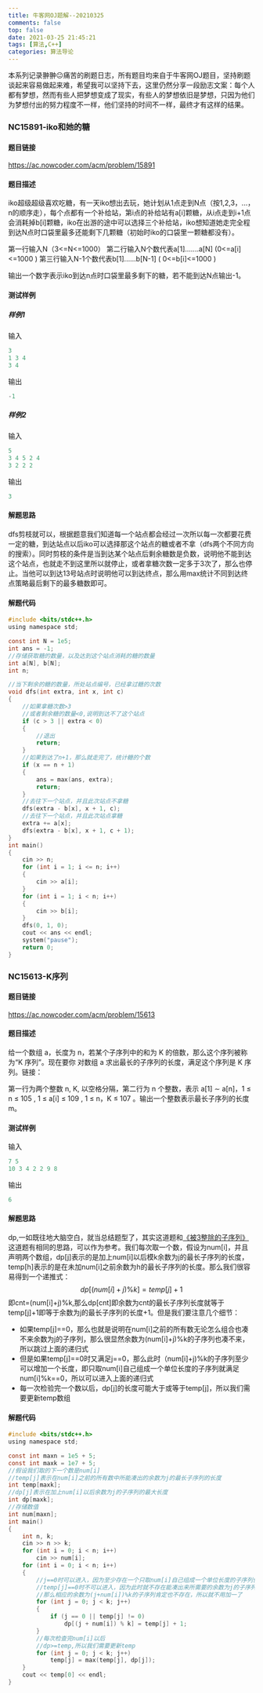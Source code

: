 ```yaml
---
title: 牛客网OJ题解--20210325
comments: false
top: false
date: 2021-03-25 21:45:21
tags: [算法,C++]
categories: 算法导论
---
```


本系列记录翀翀😐痛苦的刷题日志，所有题目均来自于牛客网OJ题目，坚持刷题谈起来容易做起来难，希望我可以坚持下去，这里仍然分享一段励志文案：每个人都有梦想，然而有些人把梦想变成了现实，有些人的梦想依旧是梦想，只因为他们为梦想付出的努力程度不一样，他们坚持的时间不一样，最终才有这样的结果。

<!-- more -->

### NC15891-iko和她的糖

#### 题目链接

https://ac.nowcoder.com/acm/problem/15891

#### 题目描述

iko超级超级喜欢吃糖，有一天iko想出去玩，她计划从1点走到N点（按1,2,3，...，n的顺序走），每个点都有一个补给站，第i点的补给站有a[i]颗糖，从i点走到i+1点会消耗掉b[i]颗糖，iko在出游的途中可以选择三个补给站，iko想知道她走完全程到达N点时口袋里最多还能剩下几颗糖（初始时iko的口袋里一颗糖都没有）。

第一行输入N（3<=N<=1000）
第二行输入N个数代表a[1].......a[N]  (0<=a[i]<=1000 )
第三行输入N-1个数代表b[1]......b[N-1]  ( 0<=b[i]<=1000 )

输出一个数字表示iko到达n点时口袋里最多剩下的糖，若不能到达N点输出-1。

#### 测试样例

##### 样例1

输入

```c
3
1 3 4
3 4
```

输出

```c
-1
```

##### 样例2

输入

```c
5
3 4 5 2 4
3 2 2 2
```

输出

```c
3
```

#### 解题思路

dfs剪枝就可以，根据题意我们知道每一个站点都会经过一次所以每一次都要花费一定的糖，到达站点以后iko可以选择那这个站点的糖或者不拿（dfs两个不同方向的搜索）。同时剪枝的条件是当到达某个站点后剩余糖数是负数，说明他不能到达这个站点，也就走不到这里所以就停止，或者拿糖次数一定多于3次了，那么也停止。当他可以到达13号站点时说明他可以到达终点，那么用max统计不同到达终点策略最后剩下的最多糖数即可。

#### 解题代码

```c
#include <bits/stdc++.h>
using namespace std;

const int N = 1e5;
int ans = -1;
//存储获取糖的数量，以及达到这个站点消耗的糖的数量
int a[N], b[N];
int n;

//当下剩余的糖的数量，所处站点编号，已经拿过糖的次数
void dfs(int extra, int x, int c)
{
    //如果拿糖次数>3
    //或者剩余糖的数量<0,说明到达不了这个站点
    if (c > 3 || extra < 0)
    {
        //退出
        return;
    }
    //如果到达了n+1，那么就走完了，统计糖的个数
    if (x == n + 1)
    {
        ans = max(ans, extra);
        return;
    }
    //去往下一个站点，并且此次站点不拿糖
    dfs(extra - b[x], x + 1, c);
    //去往下一个站点，并且此次站点拿糖
    extra += a[x];
    dfs(extra - b[x], x + 1, c + 1);
}
int main()
{
    cin >> n;
    for (int i = 1; i <= n; i++)
    {
        cin >> a[i];
    }
    for (int i = 1; i < n; i++)
    {
        cin >> b[i];
    }
    dfs(0, 1, 0);
    cout << ans << endl;
    system("pause");
    return 0;
}
```

### NC15613-K序列

#### 题目链接

https://ac.nowcoder.com/acm/problem/15613

#### 题目描述

给一个数组 a，长度为 n，若某个子序列中的和为 K 的倍数，那么这个序列被称为“K 序列”。现在要你 对数组 a 求出最长的子序列的长度，满足这个序列是 K 序列。链接：

第一行为两个整数 n, K, 以空格分隔，第二行为 n 个整数，表示 a[1] ∼ a[n]，1 ≤ n ≤ 105 , 1 ≤ a[i] ≤ 109 , 1 ≤ n，K ≤ 107 。输出一个整数表示最长子序列的长度 m。

#### 测试样例

输入

```c
7 5
10 3 4 2 2 9 8
```

输出

```c
6
```

#### 解题思路

dp,一如既往地大脑空白，就当总结题型了，其实这道题和[《被3整除的子序列》](https://wenchong.space/2021/02/05/Nowcoder7/)这道题有相同的思路，可以作为参考。我们每次取一个数，假设为num[i]，并且声明两个数组，dp[j]表示的是加上num[i]以后模k余数为j的最长子序列的长度，temp[h]表示的是在未加num[i]之前余数为h的最长子序列的长度。那么我们很容易得到一个递推式：
$$
dp[(num[i]+j)\%k]=temp[j]+1
$$
即cnt=(num[i]+j)%k,那么dp[cnt]即余数为cnt的最长子序列长度就等于temp[j]+1即等于余数为j的最长子序列的长度+1。但是我们要注意几个细节：

- 如果temp[j]==0，那么也就是说明在num[i]之前的所有数无论怎么组合也凑不来余数为j的子序列，那么很显然余数为(num[i]+j)%k的子序列也凑不来，所以跳过上面的递归式
- 但是如果temp[j]\==0时又满足j==0，那么此时（num[i]+j)%k的子序列至少可以增加一个长度，即只取num[i]自己组成一个单位长度的子序列就满足num[i]%k\==0，所以可以进入上面的递归式
- 每一次检验完一个数以后，dp[j]的长度可能大于或等于temp[j]，所以我们需要更新temp数组

#### 解题代码

```c
#include <bits/stdc++.h>
using namespace std;

const int maxn = 1e5 + 5;
const int maxk = 1e7 + 5;
//假设我们取的下一个数是num[i]
//temp[j]表示在num[i]之前的所有数中所能凑出的余数为j的最长子序列的长度
int temp[maxk];
//dp[j]表示在加上num[i]以后余数为j的子序列的最大长度
int dp[maxk];
//存储数值
int num[maxn];
int main()
{
    int n, k;
    cin >> n >> k;
    for (int i = 0; i < n; i++)
        cin >> num[i];
    for (int i = 0; i < n; i++)
    {
        //j==0时可以进入，因为至少存在一个只取num[i]自己组成一个单位长度的子序列使得余数为(0+num[i])%k的子序列长度+1
        //temp[j]==0时不可以进入，因为此时就不存在能凑出来所需要的余数为j的子序列
        //那么相应的余数为(j+num[i])%k的子序列肯定也不存在，所以就不用加一了
        for (int j = 0; j < k; j++)
        {
            if (j == 0 || temp[j] != 0)
                dp[(j + num[i]) % k] = temp[j] + 1;
        }
        //每次检查完num[i]以后
        //dp>=temp,所以我们需要更新temp
        for (int j = 0; j < k; j++)
            temp[j] = max(temp[j], dp[j]);
    }
    cout << temp[0] << endl;
}
```

